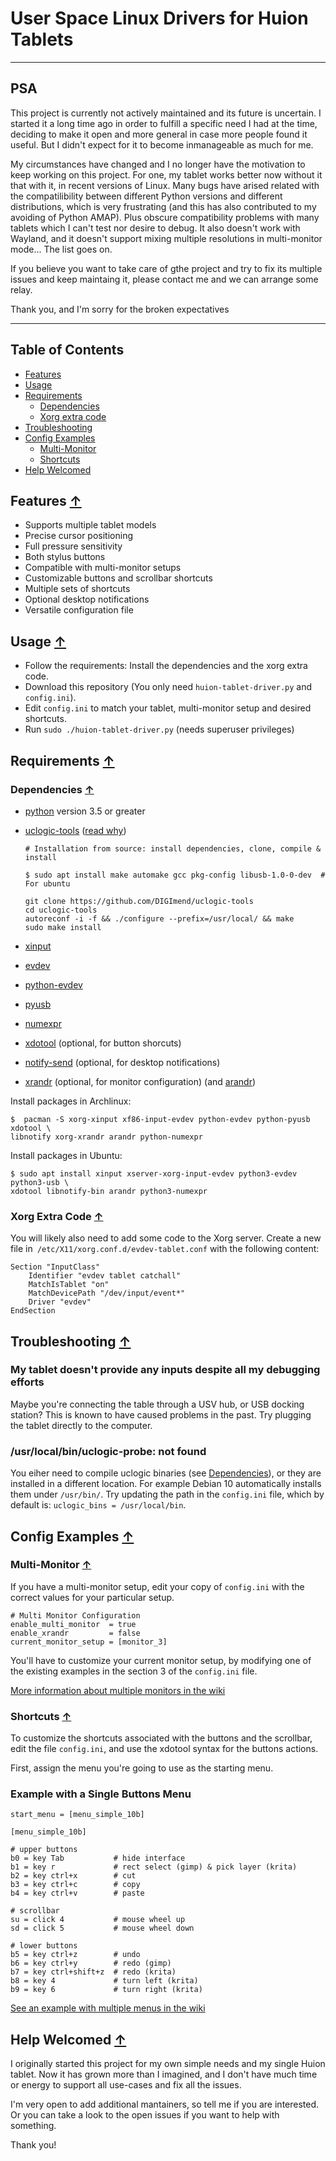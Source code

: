 # User Space Linux Drivers for Huion Tablets

---

## PSA

This project is currently not actively maintained and its future is uncertain. I started it a long time ago in order to fulfill a specific need I had at the time,  deciding to make it open and more general in case more people found it useful. But I didn't expect for it to become inmanageable as much for me.

My circumstances have changed and I no longer have the motivation to keep working on this project. For one, my tablet works better now without it that with it, in recent versions of Linux. Many bugs have arised related with the compatilibility between different Python versions and different distributions, which is very frustrating (and this has also contributed to my avoiding of Python AMAP). Plus obscure compatibility problems with many tablets which I can't test nor desire to debug. It also doesn't work with Wayland, and it doesn't support mixing multiple resolutions in multi-monitor mode... The list goes on.

If you believe you want to take care of gthe project and try to fix its multiple issues and keep maintaing it, please contact me and we can arrange some relay.

Thank you, and I'm sorry for the broken expectatives

---


## Table of Contents

- [Features](#features-)
- [Usage](#usage-)
- [Requirements](#requirements-)
  - [Dependencies](#dependencies-)
  - [Xorg extra code](#xorg-extra-code-)
- [Troubleshooting](#troubleshooting-)
- [Config Examples](#config-examples-)
  - [Multi-Monitor](#multi-monitor-)
  - [Shortcuts](#shortcuts-)
- [Help Welcomed](#help-welcomed-)

## Features [↑](#table-of-contents "Back to TOC")

 * Supports multiple tablet models
 * Precise cursor positioning
 * Full pressure sensitivity
 * Both stylus buttons
 * Compatible with multi-monitor setups
 * Customizable buttons and scrollbar shortcuts
 * Multiple sets of shortcuts
 * Optional desktop notifications
 * Versatile configuration file


## Usage [↑](#table-of-contents "Back to TOC")

 * Follow the requirements: Install the dependencies and the xorg extra code.
 * Download this repository (You only need `huion-tablet-driver.py` and `config.ini`).
 * Edit `config.ini` to match your tablet, multi-monitor setup and desired shortcuts.
 * Run `sudo ./huion-tablet-driver.py` (needs superuser privileges)


## Requirements [↑](#table-of-contents "Back to TOC")

### Dependencies [↑](#table-of-contents "Back to TOC")

 * [python](https://www.python.org/) version 3.5 or greater
 * [uclogic-tools](https://github.com/DIGImend/uclogic-tools) ([read why][2])

    ```
    # Installation from source: install dependencies, clone, compile & install

    $ sudo apt install make automake gcc pkg-config libusb-1.0-0-dev  # For ubuntu

    git clone https://github.com/DIGImend/uclogic-tools
    cd uclogic-tools
    autoreconf -i -f && ./configure --prefix=/usr/local/ && make
    sudo make install
    ```

 * [xinput](https://wiki.archlinux.org/index.php/Xinput)
 * [evdev](https://wiki.gentoo.org/wiki/Evdev)
 * [python-evdev](https://github.com/gvalkov/python-evdev)
 * [pyusb](https://walac.github.io/pyusb/)
 * [numexpr](https://github.com/pydata/numexpr)
 * [xdotool][7] (optional, for button shorcuts)
 * [notify-send][8] (optional, for desktop notifications)
 * [xrandr][9] (optional, for monitor configuration) (and [arandr][10])

[2]: https://github.com/benthor/HuionKamvasGT191LinuxDriver/issues/1#issuecomment-351207116
[7]: http://www.semicomplete.com/projects/xdotool/
[8]: https://wiki.archlinux.org/index.php/Desktop_notifications
[9]: https://wiki.archlinux.org/index.php/xrandr
[10]: https://christian.amsuess.com/tools/arandr/


Install packages in Archlinux:

```
$  pacman -S xorg-xinput xf86-input-evdev python-evdev python-pyusb xdotool \
libnotify xorg-xrandr arandr python-numexpr
```

Install packages in Ubuntu:
```
$ sudo apt install xinput xserver-xorg-input-evdev python3-evdev python3-usb \
xdotool libnotify-bin arandr python3-numexpr
```

### Xorg Extra Code [↑](#table-of-contents "Back to TOC")

You will likely also need to add some code to the Xorg server.
Create a new file in` /etc/X11/xorg.conf.d/evdev-tablet.conf` with the following content:

```
Section "InputClass"
	Identifier "evdev tablet catchall"
	MatchIsTablet "on"
	MatchDevicePath "/dev/input/event*"
	Driver "evdev"
EndSection
```

## Troubleshooting [↑](#table-of-contents "Back to TOC")

### My tablet doesn't provide any inputs despite all my debugging efforts

Maybe you're connecting the table through a USV hub, or USB docking station? This is known to have caused problems in the past. Try plugging the tablet directly to the computer.

### /usr/local/bin/uclogic-probe: not found

You eiher need to compile uclogic binaries (see [Dependencies](#dependencies-)), or they are installed in a different location. For example Debian 10 automatically installs them under `/usr/bin/`. Try updating the path in the `config.ini` file, which by default is: `uclogic_bins = /usr/local/bin`.


## Config Examples [↑](#table-of-contents "Back to TOC")

### Multi-Monitor [↑](#table-of-contents "Back to TOC")

If you have a multi-monitor setup, edit your copy of `config.ini`
with the correct values for your particular setup.

```
# Multi Monitor Configuration
enable_multi_monitor  = true
enable_xrandr         = false
current_monitor_setup = [monitor_3]
```

You'll have to customize your current monitor setup, by modifying one of the
existing examples in the section 3 of the `config.ini` file.

[More information about multiple monitors in the wiki](https://github.com/joseluis/huion-linux-drivers/wiki/Multi-Monitor)


### Shortcuts [↑](#table-of-contents "Back to TOC")

To customize the shortcuts associated with the buttons and the scrollbar,
edit the file `config.ini`, and use the xdotool syntax for the buttons actions.

First, assign the menu you're going to use as the starting menu.

### Example with a Single Buttons Menu

```
start_menu = [menu_simple_10b]

[menu_simple_10b]

# upper buttons
b0 = key Tab           # hide interface
b1 = key r             # rect select (gimp) & pick layer (krita)
b2 = key ctrl+x        # cut
b3 = key ctrl+c        # copy
b4 = key ctrl+v        # paste

# scrollbar
su = click 4           # mouse wheel up
sd = click 5           # mouse wheel down

# lower buttons
b5 = key ctrl+z        # undo
b6 = key ctrl+y        # redo (gimp)
b7 = key ctrl+shift+z  # redo (krita)
b8 = key 4             # turn left (krita)
b9 = key 6             # turn right (krita)
```

[See an example with multiple menus in the wiki](https://github.com/joseluis/huion-linux-drivers/wiki/Buttons-Shortcuts#12-example-with-multiple-menus)


## Help Welcomed [↑](#table-of-contents "Back to TOC")

I originally started this project for my own simple needs and my single Huion tablet.
Now it has grown more than I imagined, and I don't have much time or energy to support all use-cases and fix all the issues.

I'm very open to add additional mantainers, so tell me if you are interested.
Or you can take a look to the open issues if you want to help with something.

Thank you!

